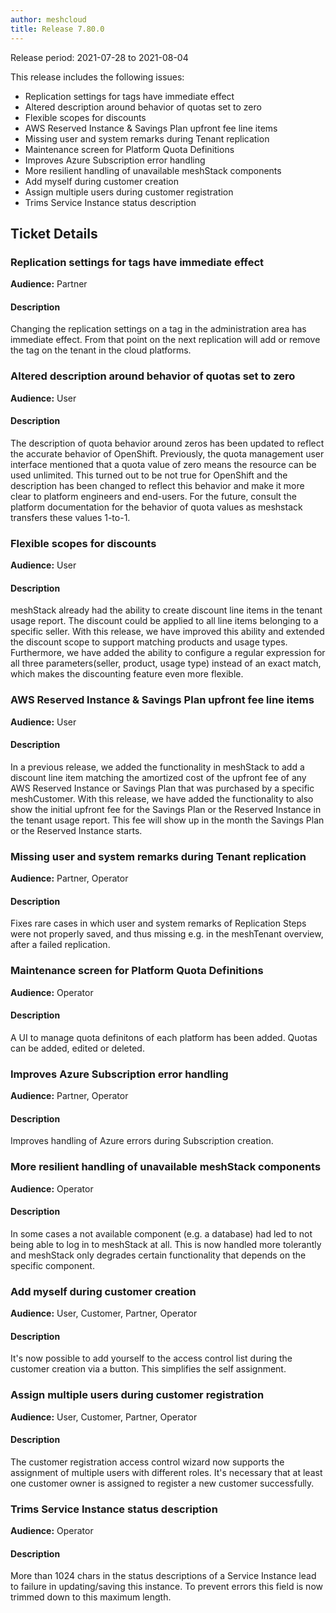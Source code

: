 ```yaml
---
author: meshcloud
title: Release 7.80.0
---
```


Release period: 2021-07-28 to 2021-08-04

This release includes the following issues:
* Replication settings for tags have immediate effect
* Altered description around behavior of quotas set to zero
* Flexible scopes for discounts
* AWS Reserved Instance & Savings Plan upfront fee line items
* Missing user and system remarks during Tenant replication
* Maintenance screen for Platform Quota Definitions
* Improves Azure Subscription error handling
* More resilient handling of unavailable meshStack components
* Add myself during customer creation
* Assign multiple users during customer registration
* Trims Service Instance status description
<!--truncate-->

## Ticket Details
### Replication settings for tags have immediate effect
**Audience:** Partner<br>

#### Description
Changing the replication settings on a tag in the administration area has immediate effect.
From that point on the next replication will add or remove the tag on the tenant in the cloud platforms.

### Altered description around behavior of quotas set to zero
**Audience:** User<br>

#### Description
The description of quota behavior around zeros has been updated to reflect the accurate behavior of OpenShift.
Previously, the quota management user interface mentioned that a quota value of zero means the resource can be used unlimited.
This turned out to be not true for OpenShift and the description has been changed to reflect this behavior and make it more
clear to platform engineers and end-users.
For the future, consult the platform documentation for the behavior of quota values as meshstack transfers these values 1-to-1.

### Flexible scopes for discounts
**Audience:** User<br>

#### Description
meshStack already had the ability to create discount line items in the tenant usage report. The discount could be
applied to all line items belonging to a specific seller.
With this release, we have improved this ability and extended the discount scope to support matching products and
usage types. Furthermore, we have added the ability to configure a regular expression for all three parameters(seller, product, usage type)
instead of an exact match, which makes the discounting feature even more flexible.

### AWS Reserved Instance & Savings Plan upfront fee line items
**Audience:** User<br>

#### Description
In a previous release, we added the functionality in meshStack to add a discount line item
matching the amortized cost of the upfront fee of any AWS Reserved Instance or Savings Plan that was purchased
by a specific meshCustomer.
With this release, we have added the functionality to also show the initial upfront fee for the Savings Plan or the
Reserved Instance in the tenant usage report. This fee will show up in the month the Savings Plan or the Reserved
Instance starts.

### Missing user and system remarks during Tenant replication
**Audience:** Partner, Operator<br>

#### Description
Fixes rare cases in which user and system remarks of Replication Steps were not properly saved, and thus missing e.g. in the
meshTenant overview, after a failed replication.

### Maintenance screen for Platform Quota Definitions
**Audience:** Operator<br>

#### Description
A UI to manage quota definitons of each platform has been added.
Quotas can be added, edited or deleted.

### Improves Azure Subscription error handling
**Audience:** Partner, Operator<br>

#### Description
Improves handling of Azure errors during Subscription creation.

### More resilient handling of unavailable meshStack components
**Audience:** Operator<br>

#### Description
In some cases a not available component (e.g. a database) had led to not being able to log in
to meshStack at all. This is now handled more tolerantly and meshStack only degrades certain functionality that
depends on the specific component.

### Add myself during customer creation
**Audience:** User, Customer, Partner, Operator<br>

#### Description
It's now possible to add yourself to the access control list during the customer creation via a button. This simplifies the self assignment.

### Assign multiple users during customer registration
**Audience:** User, Customer, Partner, Operator<br>

#### Description
The customer registration access control wizard now supports the assignment of multiple users with different roles. It's necessary that at least one customer owner is assigned to register a new customer successfully.

### Trims Service Instance status description
**Audience:** Operator<br>

#### Description
More than 1024 chars in the status descriptions of a Service Instance lead to failure in updating/saving this
instance.
To prevent errors this field is now trimmed down to this maximum length.

